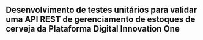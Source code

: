 <h2> Desenvolvimento de testes unitários para validar uma API REST de gerenciamento de estoques de cerveja da Plataforma Digital Innovation One</h2>




